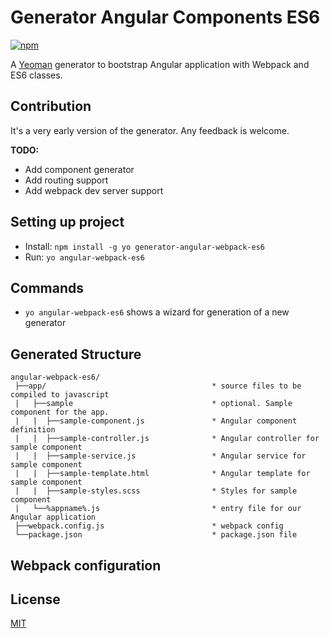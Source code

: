 # Generator Angular Components ES6
[![npm](https://img.shields.io/npm/l/generator-angular2-webpack-starter.svg)](http://opensource.org/licenses/MIT)

A [Yeoman](http://yeoman.io) generator to bootstrap Angular application with Webpack and ES6 classes.

## Contribution
It's a very early version of the generator. Any feedback is welcome.

**TODO:**
* Add component generator
* Add routing support
* Add webpack dev server support

## Setting up project

* Install: `npm install -g yo generator-angular-webpack-es6`
* Run: `yo angular-webpack-es6`

## Commands
* `yo angular-webpack-es6` shows a wizard for generation of a new generator

## Generated Structure
```
angular-webpack-es6/
 ├──app/                                     * source files to be compiled to javascript
 |   ├──sample                               * optional. Sample component for the app.
 |   |  ├──sample-component.js               * Angular component definition
 |   |  ├──sample-controller.js              * Angular controller for sample component
 |   |  ├──sample-service.js                 * Angular service for sample component
 |   |  ├──sample-template.html              * Angular template for sample component
 |   |  ├──sample-styles.scss                * Styles for sample component
 |   └──%appname%.js                         * entry file for our Angular application
 ├──webpack.config.js                        * webpack config
 └──package.json                             * package.json file

```

## Webpack configuration


## License
[MIT](/LICENSE)
